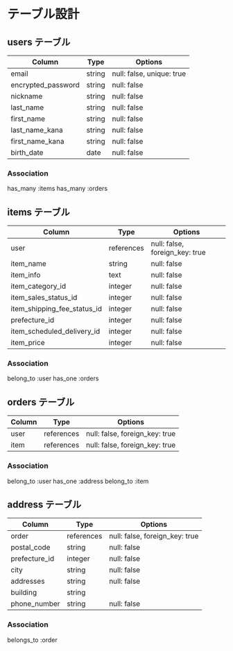 # テーブル設計

## users テーブル

| Column             | Type   | Options     |
| ------------------ | ------ | ----------- |
| email              | string | null: false, unique: true |
| encrypted_password | string | null: false |
| nickname           | string | null: false |
| last_name          | string | null: false |
| first_name         | string | null: false |
| last_name_kana     | string | null: false |
| first_name_kana    | string | null: false |
| birth_date         | date   | null: false |


### Association
has_many :items
has_many :orders



## items テーブル

| Column                        | Type        | Options     |
| ----------------------------- | ----------  | ----------- |
| user                          | references  | null: false, foreign_key: true |
| item_name                     | string      | null: false |
| item_info                     | text        | null: false |
| item_category_id              | integer     | null: false |
| item_sales_status_id          | integer     | null: false |
| item_shipping_fee_status_id   | integer     | null: false |
| prefecture_id                 | integer     | null: false |
| item_scheduled_delivery_id    | integer     | null: false |
| item_price                    | integer     | null: false |


### Association
belong_to :user
has_one :orders



## orders テーブル

| Column  | Type        | Options     |
| --------| ----------- | ----------- |
| user    | references  | null: false, foreign_key: true |
| item    | references  | null: false, foreign_key: true |



### Association
belong_to :user
has_one :address
belong_to :item


## address テーブル

| Column         | Type        | Options     |
| ------------   | ----------- | ----------- |
| order          | references  | null: false, foreign_key: true |
| postal_code    | string      | null: false |
| prefecture_id  | integer     | null: false |
| city           | string      | null: false |
| addresses      | string      | null: false |
| building       | string      |             |
| phone_number   | string      | null: false |

### Association
belongs_to :order